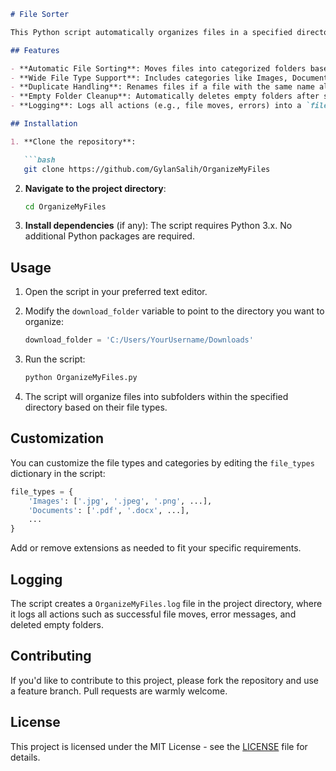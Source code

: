 ```markdown
# File Sorter

This Python script automatically organizes files in a specified directory (e.g., your Downloads folder) into categorized subfolders based on their file types. The script supports a wide range of file extensions and can handle duplicates, empty folders, and logs its actions.

## Features

- **Automatic File Sorting**: Moves files into categorized folders based on their extensions.
- **Wide File Type Support**: Includes categories like Images, Documents, Videos, Audio, Archives, Coding files, and more.
- **Duplicate Handling**: Renames files if a file with the same name already exists in the destination folder.
- **Empty Folder Cleanup**: Automatically deletes empty folders after sorting.
- **Logging**: Logs all actions (e.g., file moves, errors) into a `file_sorting.log` file.

## Installation

1. **Clone the repository**:

   ```bash
   git clone https://github.com/GylanSalih/OrganizeMyFiles
   ```

2. **Navigate to the project directory**:

   ```bash
   cd OrganizeMyFiles
   ```

3. **Install dependencies** (if any):
   The script requires Python 3.x. No additional Python packages are required.

## Usage

1. Open the script in your preferred text editor.

2. Modify the `download_folder` variable to point to the directory you want to organize:

   ```python
   download_folder = 'C:/Users/YourUsername/Downloads'
   ```

3. Run the script:

   ```bash
   python OrganizeMyFiles.py
   ```

4. The script will organize files into subfolders within the specified directory based on their file types.

## Customization

You can customize the file types and categories by editing the `file_types` dictionary in the script:

```python
file_types = {
    'Images': ['.jpg', '.jpeg', '.png', ...],
    'Documents': ['.pdf', '.docx', ...],
    ...
}
```

Add or remove extensions as needed to fit your specific requirements.

## Logging

The script creates a `OrganizeMyFiles.log` file in the project directory, where it logs all actions such as successful file moves, error messages, and deleted empty folders.

## Contributing

If you'd like to contribute to this project, please fork the repository and use a feature branch. Pull requests are warmly welcome.

## License

This project is licensed under the MIT License - see the [LICENSE](LICENSE) file for details.